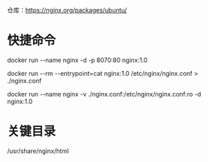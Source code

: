 仓库：https://nginx.org/packages/ubuntu/

# 快捷命令

docker run --name nginx -d -p 8070:80 nginx:1.0

docker run --rm --entrypoint=cat nginx:1.0 /etc/nginx/nginx.conf > ./nginx.conf

docker run --name nginx -v ./nginx.conf:/etc/nginx/nginx.conf:ro -d nginx:1.0

# 关键目录

/usr/share/nginx/html